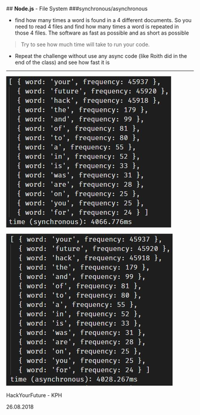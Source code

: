 ﻿﻿﻿﻿﻿## **Node.js** - File System 
###synchronous/asynchronous

-  find how many times a word is found in a 4 different documents. So you need to read 4 files and find how many times a word is repeated in those 4 files. The software as fast as possible and as short as possible
> Try to see how much time will take to run your code.

- Repeat the challenge without use any async code (like Roith did in the end of the class) and see how fast it is

___

![sync](imgs/sync.jpg)

![async](imgs/async.jpg)


HackYourFuture - KPH
 
26.08.2018



